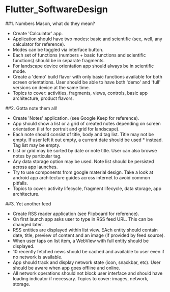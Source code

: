 # Flutter_SoftwareDesign

##1. Numbers Mason, what do they mean?
* Create 'Calculator' app.
* Application should have two modes: basic and scientific (see, well, any calculator for reference).
* Modes can be toggled via interface button.
* Each set of functions (numbers + basic functions and scientific functions) should be in separate fragments.
* For landscape device orientation app should always be in scientific mode.
* Create a 'demo' build flavor with only basic functions available for both screen orientations. User should be able to have both 'demo' and 'full' versions on device at the same time.
* Topics to cover: activities, fragments, views, controls, basic app architecture, product flavors.

##2. Gotta note them all!
* Create 'Notes' application. (see Google Keep for reference).
* App should show a list or a grid of created notes depending on screen orientation (list for portrait and grid for landscape).
* Each note should consist of title, body and tag list. Title may not be empty. If user left it out empty, a current date should be used * instead. Tag list may be empty.
* List or grid may be sorted by date or note title. User can also browse notes by particular tag.
* Any data storage option may be used. Note list should be persisted across app launches.
* Try to use components from google material design. Take a look at android app architecture guides across internet to avoid common pitfalls.
* Topics to cover: activity lifecycle, fragment lifecycle, data storage, app architecture.

##3. Yet another feed
* Create RSS reader application (see Flipboard for reference).
* On first launch app asks user to type in RSS feed URL. This can be changed later.
* RSS entities are displayed within list view. EAch entity should contain date, title, preview of content and an image (if provided by feed source).
* When user taps on list item, a WebView with full entity should be displayed.
* 10 recently fetched news should be cached and available to user even if no network is available.
* App should track and display network state (icon, snackbar, etc). User should be aware when app goes offline and online.
* All network operations should not block user interface and should have loading indicator if necessary.
Topics to cover: images, network, storage.
